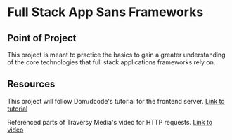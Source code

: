 # Full Stack App Sans Frameworks

## Point of Project
This project is meant to practice the basics to gain a greater understanding of the core technologies that full stack applications frameworks rely on. 

## Resources
This project will follow Dom/dcode's tutorial for the frontend server. [Link to tutorial](https://dev.to/dcodeyt/building-a-single-page-app-without-frameworks-hl9)

Referenced parts of Traversy Media's video for HTTP requests. [Link to video](https://www.youtube.com/watch?v=_1xa8Bsho6A&t=1702s)